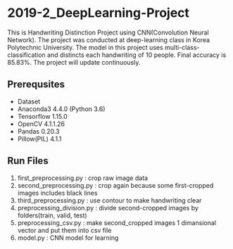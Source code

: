 # 2019-2_DeepLearning-Project
This is Handwriting Distinction Project using CNN(Convolution Neural Network). The project was conducted at deep-learning class in Korea Polytechnic University. The model in this project uses multi-class-classification and distincts each handwriting of 10 people. Final accuracy is 85.83%. The project will update continuously.

## Prerequsites
- Dataset
- Anaconda3 4.4.0 (Python 3.6)
- Tensorflow 1.15.0
- OpenCV 4.1.1.26
- Pandas 0.20.3
- Pillow(PIL) 4.1.1

## Run Files
1. first_preprocessing.py : crop raw image data
2. second_preprocessing.py : crop again because some first-cropped images includes black lines
3. third_preprocessing.py : use contour to make handwriting clear
4. preprocessing_division.py : divide second-cropped images by folders(train, valid, test)
5. preprocessing_csv.py : make second_cropped images 1 dimansional vector and put them into csv file
6. model.py : CNN model for learning
